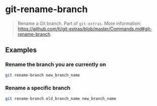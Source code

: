 # git-rename-branch

> Rename a Git branch. Part of `git-extras`. More information: <https://github.com/tj/git-extras/blob/master/Commands.md#git-rename-branch>.

## Examples

### Rename the branch you are currently on

```bash
git rename-branch new_branch_name
```

### Rename a specific branch

```bash
git rename-branch old_branch_name new_branch_name
```
